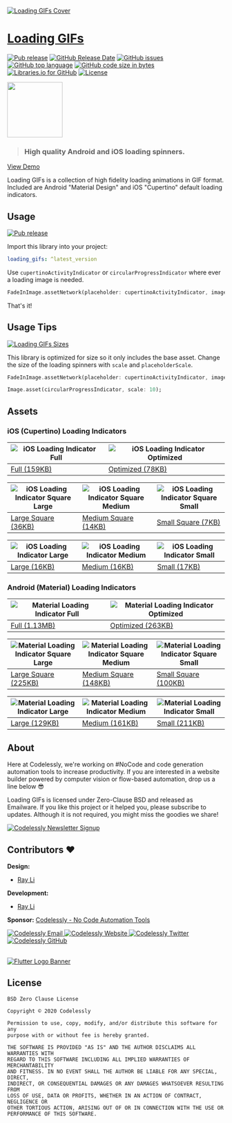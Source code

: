 [![Loading GIFs Cover](packages/Loading%20GIFs%20Cover.gif)](https://gallery.imfast.io/flutterwebsites/loadinggifs/)
# [Loading GIFs](https://gallery.imfast.io/flutterwebsites/loadinggifs/)
[![Pub release](https://img.shields.io/pub/v/loading_gifs.svg?style=flat-square)](https://pub.dev/packages/loading_gifs) [![GitHub Release Date](https://img.shields.io/github/release-date/Codelessly/FlutterLoadingGIFs.svg?style=flat-square)](https://github.com/Codelessly/FlutterLoadingGIFs/releases) [![GitHub issues](https://img.shields.io/github/issues/Codelessly/FlutterLoadingGIFs.svg?style=flat-square)](https://github.com/Codelessly/FlutterLoadingGIFs/issues) [![GitHub top language](https://img.shields.io/github/languages/top/Codelessly/FlutterLoadingGIFs.svg?style=flat-square)](https://github.com/Codelessly/FlutterLoadingGIFs) [![GitHub code size in bytes](https://img.shields.io/github/languages/code-size/Codelessly/FlutterLoadingGIFs.svg?style=flat-square)](https://github.com/Codelessly/FlutterLoadingGIFs) [![Libraries.io for GitHub](https://img.shields.io/librariesio/github/Codelessly/FlutterLoadingGIFs.svg?style=flat-square)](https://libraries.io/github/Codelessly/FlutterLoadingGIFs) [![License](https://img.shields.io/badge/License-BSD%200--Clause-orange.svg?style=flat-square)](https://opensource.org/licenses/0BSD)

<img src="https://github.com/Codelessly/FlutterLoadingGIFs/blob/master/packages/cupertino_activity_indicator_square_large.gif?raw=true" width="128">

> ### High quality Android and iOS loading spinners.

[View Demo](https://gallery.imfast.io/flutterwebsites/loadinggifs/)

Loading GIFs is a collection of high fidelity loading animations in GIF format. Included are Android "Material Design" and iOS "Cupertino" default loading indicators.

## Usage

[![Pub release](https://img.shields.io/pub/v/loading_gifs.svg?style=flat-square)](https://pub.dev/packages/loading_gifs)

Import this library into your project:

```yaml
loading_gifs: ^latest_version
```

Use `cupertinoActivityIndicator` or `circularProgressIndicator` where ever a loading image is needed.
```dart
FadeInImage.assetNetwork(placeholder: cupertinoActivityIndicator, image: "image.png");
```
That's it!

## Usage Tips

[![Loading GIFs Sizes](packages/Loading%20GIFs%20Sizes.gif)](https://gallery.imfast.io/flutterwebsites/loadinggifs/)

This library is optimized for size so it only includes the base asset. Change the size of the loading spinners with `scale` and `placeholderScale`.

```dart
FadeInImage.assetNetwork(placeholder: cupertinoActivityIndicator, image: "image.png", placeholderScale: 5);

Image.asset(circularProgressIndicator, scale: 10);
```

## Assets

### iOS (Cupertino) Loading Indicators

|![iOS Loading Indicator Full](packages/cupertino_activity_indicator.gif)|![iOS Loading Indicator Optimized](packages/cupertino_activity_indicator_selective.gif)| 
|--|--|
|[Full (159KB)](packages/cupertino_activity_indicator.gif)|[Optimized (78KB)](packages/cupertino_activity_indicator_selective.gif)|

|![iOS Loading Indicator Square Large](packages/cupertino_activity_indicator_square_large.gif)|![iOS Loading Indicator Square Medium](packages/cupertino_activity_indicator_square_medium.gif)|![iOS Loading Indicator Square Small](packages/cupertino_activity_indicator_square_small.gif)| 
|--|--|--|
|[Large Square (36KB)](packages/cupertino_activity_indicator_square_large.gif)|[Medium Square (14KB)](packages/cupertino_activity_indicator_square_medium.gif)|[Small Square (7KB)](packages/cupertino_activity_indicator_square_small.gif)|

|![iOS Loading Indicator Large](packages/cupertino_activity_indicator_large.gif)|![iOS Loading Indicator Medium](packages/cupertino_activity_indicator_medium.gif)|![iOS Loading Indicator Small](packages/cupertino_activity_indicator_small.gif)| 
|--|--|--|
|[Large (16KB)](packages/cupertino_activity_indicator_large.gif)|[Medium (16KB)](packages/cupertino_activity_indicator_medium.gif)|[Small (17KB)](packages/cupertino_activity_indicator_small.gif)|

### Android (Material) Loading Indicators

|![Material Loading Indicator Full](packages/circular_progress_indicator.gif)|![Material Loading Indicator Optimized](packages/circular_progress_indicator_selective.gif)| 
|--|--|
|[Full (1.13MB)](packages/circular_progress_indicator.gif)|[Optimized (263KB)](packages/circular_progress_indicator_selective.gif)|

|![Material Loading Indicator Square Large](packages/circular_progress_indicator_square_large.gif)|![Material Loading Indicator Square Medium](packages/circular_progress_indicator_square_medium.gif)|![Material Loading Indicator Square Small](packages/circular_progress_indicator_square_small.gif)| 
|--|--|--|
|[Large Square (225KB)](packages/circular_progress_indicator_square_large.gif)|[Medium Square (148KB)](packages/circular_progress_indicator_square_medium.gif)|[Small Square (100KB)](packages/circular_progress_indicator_square_small.gif)|

|![Material Loading Indicator Large](packages/circular_progress_indicator_large.gif)|![Material Loading Indicator Medium](packages/circular_progress_indicator_medium.gif)|![Material Loading Indicator Small](packages/circular_progress_indicator_small.gif)| 
|--|--|--|
|[Large (129KB)](packages/circular_progress_indicator_large.gif)|[Medium (161KB)](packages/circular_progress_indicator_medium.gif)|[Small (211KB)](packages/circular_progress_indicator_small.gif)|

## About

Here at Codelessly, we're working on #NoCode and code generation automation tools to increase productivity. If you are interested in a website builder powered by computer vision or flow-based automation, drop us a line below 😎

Loading GIFs is licensed under Zero-Clause BSD and released as Emailware. If you like this project or it helped you, please subscribe to updates. Although it is not required, you might miss the goodies we share!

[![Codelessly Newsletter Signup](packages/Email%20Newsletter%20Signup.png)](https://codelessly.com)

## Contributors ❤️

**Design:** 
* [Ray Li](https://github.com/searchy2)

**Development:** 
* [Ray Li](https://github.com/searchy2)

**Sponsor:** [Codelessly - No Code Automation Tools](https://codelessly.com)

<a href="mailto:ray@codelessly.com">
  <img alt="Codelessly Email"
       src="https://lh3.googleusercontent.com/yN_m90WN_HSCohXdgC2k91uSTk9dnYfoxTYwG_mv_l5_05dV2CzkQ1B6rEqH4uqdgjA=w96" />
</a>
<a href="https://codelessly.com">
  <img alt="Codelessly Website"
       src="https://lh3.googleusercontent.com/YmMGcgeO7Km9-J9vFRByov5sb7OUKetnKs8pTi0JZMDj3GVJ61GMTcTlHB7u9uHDHag=w96" />
</a>
<a href="https://twitter.com/codelessly1">
  <img alt="Codelessly Twitter"
       src="https://lh3.ggpht.com/lSLM0xhCA1RZOwaQcjhlwmsvaIQYaP3c5qbDKCgLALhydrgExnaSKZdGa8S3YtRuVA=w96" />
</a>
<a href="https://github.com/Codelessly">
  <img alt="Codelessly GitHub"
       src="https://lh3.googleusercontent.com/L15QqmKK7Vl-Ag1ZxaBqNQlXVEw58JT2BDb-ef5t2eboDh0pPSLjDgi3-aQ3Opdhhyk=w96" />
</a>
<br></br>

[![Flutter Logo Banner](packages/Flutter%20Logo%20Banner.png)](https://github.com/flutter/flutter)

## License

    BSD Zero Clause License

    Copyright © 2020 Codelessly

    Permission to use, copy, modify, and/or distribute this software for any
    purpose with or without fee is hereby granted.

    THE SOFTWARE IS PROVIDED "AS IS" AND THE AUTHOR DISCLAIMS ALL WARRANTIES WITH
    REGARD TO THIS SOFTWARE INCLUDING ALL IMPLIED WARRANTIES OF MERCHANTABILITY
    AND FITNESS. IN NO EVENT SHALL THE AUTHOR BE LIABLE FOR ANY SPECIAL, DIRECT,
    INDIRECT, OR CONSEQUENTIAL DAMAGES OR ANY DAMAGES WHATSOEVER RESULTING FROM
    LOSS OF USE, DATA OR PROFITS, WHETHER IN AN ACTION OF CONTRACT, NEGLIGENCE OR
    OTHER TORTIOUS ACTION, ARISING OUT OF OR IN CONNECTION WITH THE USE OR
    PERFORMANCE OF THIS SOFTWARE.